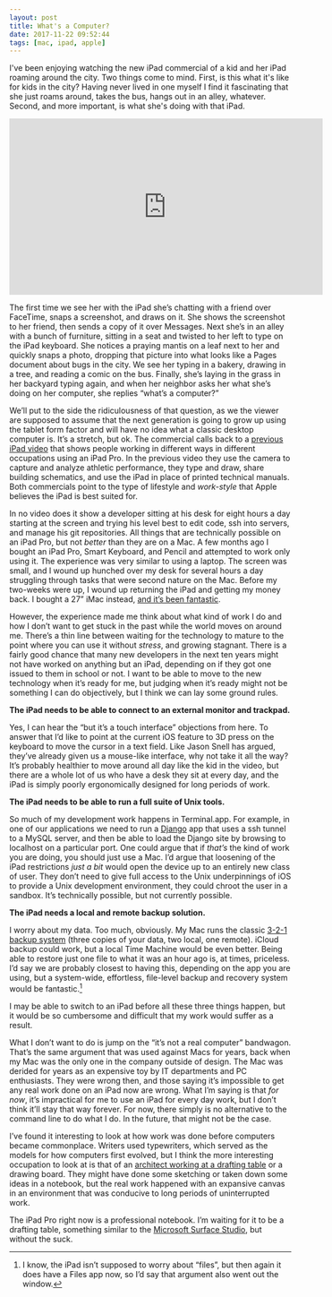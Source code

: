 ```yaml
---
layout: post
title: What's a Computer?
date: 2017-11-22 09:52:44
tags: [mac, ipad, apple]
---
```




I've been enjoying watching the new iPad commercial of a kid and her iPad roaming around the city. Two things come to mind. First, is this what it's like for kids in the city? Having never lived in one myself I find it fascinating that she just roams around, takes the bus, hangs out in an alley, whatever. Second, and more important, is what she's doing with that iPad. 

<div class="video-container">
    <iframe width="560" height="315" src="https://www.youtube.com/embed/sQB2NjhJHvY" frameborder="0" allowfullscreen></iframe>
</div>



The first time we see her with the iPad she’s chatting with a friend over FaceTime, snaps a screenshot, and draws on it. She shows the screenshot to her friend, then sends a copy of it over Messages. Next she’s in an alley with a bunch of furniture, sitting in a seat and twisted to her left to type on the iPad keyboard. She notices a praying mantis on a leaf next to her and quickly snaps a photo, dropping that picture into what looks like a Pages document about bugs in the city. We see her typing in a bakery, drawing in a tree, and reading a comic on the bus. Finally, she’s laying in the grass in her backyard typing again, and when her neighbor asks her what she’s doing on her computer, she replies “what’s a computer?”

We’ll put to the side the ridiculousness of that question, as we the viewer are supposed to assume that the next generation is going to grow up using the tablet form factor and will have no idea what a classic desktop computer is. It’s a stretch, but ok. The commercial calls back to a [previous iPad video][1] that shows people working in different ways in different occupations using an iPad Pro. In the previous video they use the camera to capture and analyze athletic performance, they type and draw, share building schematics, and use the iPad in place of printed technical manuals. Both commercials point to the type of lifestyle and *work-style* that Apple believes the iPad is best suited for. 

In no video does it show a developer sitting at his desk for eight hours a day starting at the screen and trying his level best to edit code, ssh into servers, and manage his git repositories. All things that are technically possible on an iPad Pro, but not *better* than they are on a Mac. A few months ago I bought an iPad Pro, Smart Keyboard, and Pencil and attempted to work only using it. The experience was very similar to using a laptop. The screen was small, and I wound up hunched over my desk for several hours a day struggling through tasks that were second nature on the Mac. Before my two-weeks were up, I wound up returning the iPad and getting my money back. I bought a 27” iMac instead, [and it’s been fantastic][2]. 

However, the experience made me think about what kind of work I do and how I don’t want to get stuck in the past while the world moves on around me. There’s a thin line between waiting for the technology to mature to the point where you can use it without *stress*, and growing stagnant. There is a fairly good chance that many new developers in the next ten years might not have worked on anything but an iPad, depending on if they got one issued to them in school or not. I want to be able to move to the new technology when it’s ready for me, but judging when it’s ready might not be something I can do objectively, but I think we can lay some ground rules. 

**The iPad needs to be able to connect to an external monitor and trackpad.**

Yes, I can hear the “but it’s a touch interface” objections from here. To answer that I’d like to point at the current iOS feature to 3D press on the keyboard to move the cursor in a text field. Like Jason Snell has argued, they’ve already given us a mouse-like interface, why not take it all the way? It’s probably healthier to move around all day like the kid in the video, but there are a whole lot of us who have a desk they sit at every day, and the iPad is simply poorly ergonomically designed for long periods of work. 

**The iPad needs to be able to run a full suite of Unix tools.**

So much of my development work happens in Terminal.app. For example, in one of our applications we need to run a [Django][3] app that uses a ssh tunnel to a MySQL server, and then be able to load the Django site by browsing to localhost on a particular port. One could argue that if *that’s* the kind of work you are doing, you should just use a Mac. I’d argue that loosening of the iPad restrictions *just a bit* would open the device up to an entirely new class of user. They don’t need to give full access to the Unix underpinnings of iOS to provide a Unix development environment, they could chroot the user in a sandbox. It’s technically possible, but not currently possible. 

**The iPad needs a local and remote backup solution.**

I worry about my data. Too much, obviously. My Mac runs the classic [3-2-1 backup system][4] (three copies of your data, two local, one remote). iCloud backup could work, but a local Time Machine would be even better. Being able to restore just one file to what it was an hour ago is, at times, priceless. I’d say we are probably closest to having this, depending on the app you are using, but a system-wide, effortless, file-level backup and recovery system would be fantastic.[^1] 

I may be able to switch to an iPad before all these three things happen, but it would be so cumbersome and difficult that my work would suffer as a result.

What I don’t want to do is jump on the “it’s not a real computer” bandwagon. That’s the same argument that was used against Macs for years, back when my Mac was the only one in the company outside of design. The Mac was derided for years as an expensive toy by IT departments and PC enthusiasts. They were wrong then, and those saying it’s impossible to get any real work done on an iPad now are wrong. What I’m saying is that *for now*, it’s impractical for me to use an iPad for every day work, but I don’t think it’ll stay that way forever. For now, there simply is no alternative to the command line to do what I do. In the future, that might not be the case. 

I’ve found it interesting to look at how work was done before computers became commonplace. Writers used typewriters, which served as the models for how computers first evolved, but I think the more interesting occupation to look at is that of an [architect working at a drafting table][5] or a drawing board. They might have done some sketching or taken down some ideas in a notebook, but the real work happened with an expansive canvas in an environment that was conducive to long periods of uninterrupted work. 

The iPad Pro right now is a professional notebook. I’m waiting for it to be a drafting table, something similar to the [Microsoft Surface Studio][6], but without the suck. 


[^1]:	I know, the iPad isn’t supposed to worry about “files”, but then again it does have a Files app now, so I’d say that argument also went out the window. 

[1]:	https://www.youtube.com/watch?v=5_pMx7IjYKE
[2]:	https://jonathanbuys.com/imac-two-months-in/
[3]:	https://www.djangoproject.com
[4]:	https://www.backblaze.com/blog/the-3-2-1-backup-strategy/
[5]:	https://en.wikipedia.org/wiki/Drawing_board
[6]:	https://www.theverge.com/circuitbreaker/2016/10/26/13380462/microsoft-surface-studio-pc-computer-announced-features-price-release-date
